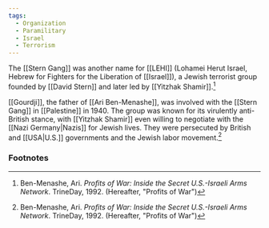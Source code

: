 ```yaml
---
tags:
  - Organization
  - Paramilitary
  - Israel
  - Terrorism
---
```

The [[Stern Gang]] was another name for [[LEHI]] (Lohamei Herut Israel, Hebrew for Fighters for the Liberation of [[Israel]]), a Jewish terrorist group founded by [[David Stern]] and later led by [[Yitzhak Shamir]].[^1]

[[Gourdji]], the father of [[Ari Ben-Menashe]], was involved with the [[Stern Gang]] in [[Palestine]] in 1940. The group was known for its virulently anti-British stance, with [[Yitzhak Shamir]] even willing to negotiate with the [[Nazi Germany|Nazis]] for Jewish lives. They were persecuted by British and [[USA|U.S.]] governments and the Jewish labor movement.[^1]

### Footnotes
[^1]: Ben-Menashe, Ari. *Profits of War: Inside the Secret U.S.-Israeli Arms Network*. TrineDay, 1992. (Hereafter, "Profits of War")
